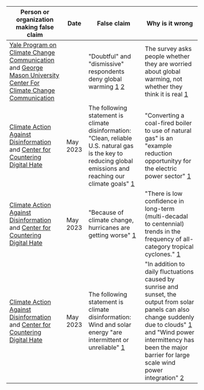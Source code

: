 | Person or organization making false claim | Date | False claim | Why is it wrong |
| --- | --- | --- | --- |
| [Yale Program on Climate Change Communication](https://climatecommunication.yale.edu/) and [George Mason University Center For Climate Change Communication](https://www.climatechangecommunication.org/) | | "Doubtful" and "dismissive" respondents deny global warming [1](https://substack.com/profile/8243895-noah-smith/note/c-15845326) [2](https://www.sciencedirect.com/science/article/abs/pii/S2352154621000929) | The survey asks people whether they are worried about global warming, not whether they think it is real [1](https://debunkingthedebunkers.substack.com/p/stop-calling-everyone-a-climate-denier) |
| [Climate Action Against Disinformation](https://caad.info/) and [Center for Countering Digital Hate](https://counterhate.com/) | May 2023 | The following statement is climate disinformation: "Clean, reliable U.S. natural gas is the key to reducing global emissions and reaching our climate goals" [1](https://caad.info/wp-content/uploads/2023/05/YouTubes-Climate-Denial-Dollars.pdf) | "Converting a coal-fired boiler to use of natural gas" is an "example reduction opportunityy for the electric power sector" [1](https://www.epa.gov/ghgemissions/sources-greenhouse-gas-emissions) |
| [Climate Action Against Disinformation](https://caad.info/) and [Center for Countering Digital Hate](https://counterhate.com/) | May 2023 | "Because of climate change, hurricanes are getting worse" [1](https://caad.info/wp-content/uploads/2023/05/YouTubes-Climate-Denial-Dollars.pdf) | "There is low confidence in long-term (multi-decadal to centennial) trends in the frequency of all-category tropical cyclones." [1](https://www.ipcc.ch/report/ar6/wg1/downloads/report/IPCC_AR6_WGI_SPM.pdf#page=9) |
| [Climate Action Against Disinformation](https://caad.info/) and [Center for Countering Digital Hate](https://counterhate.com/) | May 2023 | The following statement is climate disinformation: Wind and solar energy "are intermittent or unreliable" [1](https://caad.info/wp-content/uploads/2023/05/YouTubes-Climate-Denial-Dollars.pdf) | "In addition to daily fluctuations caused by sunrise and sunset, the output from solar panels can also change suddenly due to clouds" [1](https://blogs.scientificamerican.com/plugged-in/renewable-energy-intermittency-explained-challenges-solutions-and-opportunities/) and "Wind power intermittency has been the major barrier for large scale wind power integration" [2](https://www.sciencedirect.com/science/article/abs/pii/S0306261917308346) |
